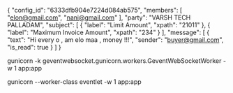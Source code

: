 {
  "config_id": "6333dfb904e7224d084ab575",
  "members": [
    "elon@gmail.com",
    "nani@gmail.com"
  ],
  "party": "VARSH TECH PALLADAM",
  "subject": [
    {
      "label": "Limit Amount",
      "xpath": "21011"
    },
    {
      "label": "Maximum Invoice Amount",
      "xpath": "234"
    }
  ],
  "message": [
    {
      "text": "Hi every o , am elo maa ,  money !!!",
      "sender": "buyer@gmail.com",
      "is_read": true
    }
  ]
}


gunicorn -k geventwebsocket.gunicorn.workers.GeventWebSocketWorker -w 1 app:app

gunicorn --worker-class eventlet -w 1 app:app
